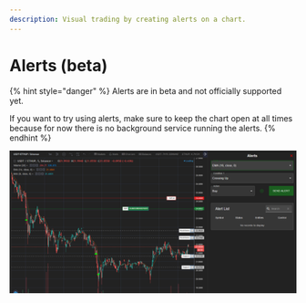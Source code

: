 ```yaml
---
description: Visual trading by creating alerts on a chart.
---
```


# Alerts \(beta\)

{% hint style="danger" %}
Alerts are in beta and not officially supported yet.

If you want to try using alerts, make sure to keep the chart open at all times because for now there is no background service running the alerts.
{% endhint %}

![Example of creating an alert that would execute a buy order.](../../.gitbook/assets/image%20%2852%29.png)

